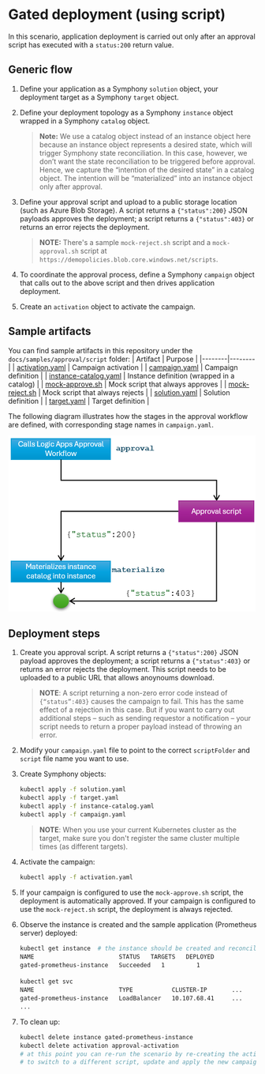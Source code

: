 # Gated deployment (using script)

In this scenario, application deployment is carried out only after an approval script has executed with a ```status:200``` return value. 

## Generic flow

1. Define your application as a Symphony `solution` object, your deployment target as a Symphony `target` object.
2. Define your deployment topology as a Symphony `instance` object wrapped in a Symphony `catalog` object. 
    > **Note:** We use a catalog object instead of an instance object here because an instance object represents a desired state, which will trigger Symphony state reconciliation. In this case, however, we don’t want the state reconciliation to be triggered before approval. Hence, we capture the “intention of the desired state” in a catalog object. The intention will be “materialized” into an instance object only after approval.
3. Define your approval script and upload to a public storage location (such as Azure Blob Storage). A script returns a ```{"status":200}``` JSON payloads approves the deployment; a script returns a ```{"status":403}``` or returns an error rejects the deployment.

    > **NOTE:** There's a sample ```mock-reject.sh``` script and a ```mock-approval.sh``` script at ```https://demopolicies.blob.core.windows.net/scripts```.

4. To coordinate the approval process, define a Symphony `campaign` object that calls out to the above script and then drives application deployment.
5. Create an `activation` object to activate the campaign.

## Sample artifacts
You can find sample artifacts in this repository under the `docs/samples/approval/script` folder:
| Artifact | Purpose |
|--------|--------|
| [activation.yaml](../../samples/approval/script/activation.yaml) | Campaign activation |
| [campaign.yaml](../../samples/approval/script/campaign.yaml) | Campaign definition |
| [instance-catalog.yaml](../../samples/approval/script/instance-catalog.yaml) | Instance definition (wrapped in a catalog) |
| [mock-approve.sh](../../samples/approval/script/mock-approve.sh) | Mock script that always approves |
| [mock-reject.sh](../../samples/approval/script/mock-reject.sh) | Mock script that always rejects |
| [solution.yaml](../../samples/approval/script/solution.yaml) | Solution definition |
| [target.yaml](../../samples/approval/script/target.yaml) | Target definition |

The following diagram illustrates how the stages in the approval workflow are defined, with corresponding stage names in `campaign.yaml`.

![campaign](../images/approval-script.png)

## Deployment steps

1. Create you approval script. A script returns a ```{"status":200}``` JSON payload approves the deployment; a script returns a ```{"status":403}``` or returns an error rejects the deployment. This script needs to be uploaded to a public URL that allows anoynoums download. 

    > **NOTE**: A script returning a non-zero error code instead of `{“status”:403}` causes the campaign to fail. This has the same effect of a rejection in this case. But if you want to carry out additional steps – such as sending requestor a notification – your script needs to return a proper payload instead of throwing an error.

2. Modify your `campaign.yaml` file to point to the correct `scriptFolder` and `script` file name you want to use.

3. Create Symphony objects:
    ```bash
    kubectl apply -f solution.yaml
    kubectl apply -f target.yaml
    kubectl apply -f instance-catalog.yaml
    kubectl apply -f campaign.yaml
    ```
    > **NOTE**: When you use your current Kubernetes cluster as the target, make sure you don't register the same cluster multiple times (as different targets).
4. Activate the campaign:
    ```bash
    kubectl apply -f activation.yaml
    ```
5. If your campaign is configured to use the ```mock-approve.sh``` script, the deployment is automatically approved. If your campaign is configured to use the ```mock-reject.sh``` script, the deployment is always rejected.
    
6. Observe the instance is created and the sample application (Prometheus server) deployed:
    ```bash
    kubectl get instance  # the instance should be created and reconciled 
    NAME                        STATUS   TARGETS   DEPLOYED
    gated-prometheus-instance   Succeeded   1         1 

    kubectl get svc
    NAME                        TYPE           CLUSTER-IP       ...
    gated-prometheus-instance   LoadBalancer   10.107.68.41     ...
    ...
    ```
7. To clean up:
    ```bash
    kubectl delete instance gated-prometheus-instance
    kubectl delete activation approval-activation
    # at this point you can re-run the scenario by re-creating the activation object
    # to switch to a different script, update and apply the new campaign.yaml file
    ```
